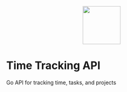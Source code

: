 <p align="center">
    <img width="100" height="100" src="https://user-images.githubusercontent.com/479339/74610686-49244e80-50aa-11ea-8a3d-dd4a11856d6c.png">
</p>

# Time Tracking API
Go API for tracking time, tasks, and projects
